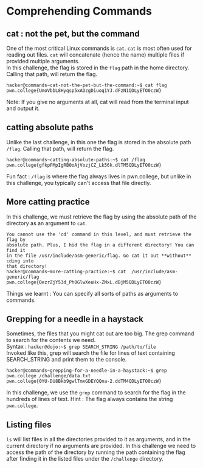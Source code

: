 # Comprehending Commands

## cat : not the pet, but the command

One of the most critical Linux commands is `cat`.
`cat` is most often used for reading out files.
`cat` will concatenate (hence the name) multiple files if provided multiple arguments.
<br>
In this challenge, the flag is stored in the `flag` path in the home directory.
Calling that path, will return the flag.
```
hacker@commands~cat-not-the-pet-but-the-command:~$ cat flag
pwn.college{UmoVbbL8Hyqsp5xADzgDiuoq1YJ.dFzN1QDLyETO0czW}
```

Note: If you give no arguments at all, cat will read from the terminal input and output it.

## catting absolute paths

Unlike the last challenge, in this one the flag is stored in the absolute path `/flag`.
Calling that path, will return the flag.
```
hacker@commands~catting-absolute-paths:~$ cat /flag
pwn.college{gfkpFMpIgRB0oAjVozjCZ_Lk56k.dlTM5QDLyETO0czW}
```

Fun fact : `/flag` is where the flag always lives in pwn.college, but unlike in this challenge, you typically can't access that file directly.

## More catting practice

In this challenge, we must retrieve the flag by using the absolute path of the directory as an argument to `cat`.
```
You cannot use the 'cd' command in this level, and must retrieve the flag by
absolute path. Plus, I hid the flag in a different directory! You can find it
in the file /usr/include/asm-generic/flag. Go cat it out **without** cding into
that directory!
hacker@commands~more-catting-practice:~$ cat  /usr/include/asm-generic/flag
pwn.college{QezrZjY53d_Ph0GlwXeuHx-ZMxL.dBjM5QDLyETO0czW}
```
Things we learnt : You can specify all sorts of paths as arguments to commands.

## Grepping for a needle in a haystack

Sometimes, the files that you might cat out are too big.
The grep command to search for the contents we need.
<br>
Syntax : `hacker@dojo:~$ grep SEARCH_STRING /path/to/file`
<br>
Invoked like this, grep will search the file for lines of text containing SEARCH_STRING and print them to the console.

```
hacker@commands~grepping-for-a-needle-in-a-haystack:~$ grep pwn.college /challenge/data.txt
pwn.college{0YU-DU8Bkb9gwlTmxGDEYQQna-2.ddTM4QDLyETO0czW}
```

In this challenge, we use the `grep` command to search for the flag in the hundreds of lines of text.
Hint : The flag always contains the string `pwn.college`.

## Listing files

`ls` will list files in all the directories provided to it as arguments, and in the current directory if no arguments are provided.
In this challenge we need to access the path of the directory by running the path containing the flag after finding it in the listed files under the `/challenge` directory.

